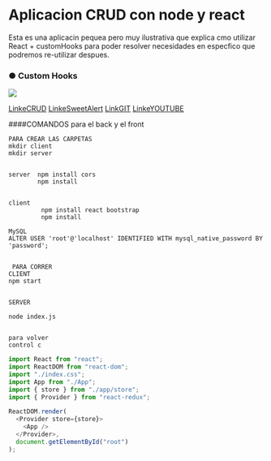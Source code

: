 # Aplicacion CRUD con node y react

Esta es una aplicacin pequea pero muy ilustrativa que explica cmo utilizar React + customHooks para poder resolver necesidades en especfico que podremos re-utilizar despues.

### ●	Custom Hooks

![](https://res.cloudinary.com/dv6nijgvd/image/upload/v1713318611/nodeANDreact/qk1jz4e8zwp6vi1wy11a.png)

[LinkeCRUD](https://comision-432401.vercel.app/)
[LinkeSweetAlert](https://sweetalert2.github.io/#examples)
[LinkGIT](https://github.com/nataliurena1985/nodeandreact.git)
[LinkeYOUTUBE](https://www.youtube.com/watch?v=U1u2jNYXmBw)

####COMANDOS para el back y el front

```
PARA CREAR LAS CARPETAS
mkdir client
mkdir server


server  npm install cors
        npm install


client
         npm install react bootstrap
         npm install

MySQL
ALTER USER 'root'@'localhost' IDENTIFIED WITH mysql_native_password BY 'password';


 PARA CORRER
CLIENT
npm start


SERVER

node index.js


para volver
control c
```

```javascript
import React from "react";
import ReactDOM from "react-dom";
import "./index.css";
import App from "./App";
import { store } from "./app/store";
import { Provider } from "react-redux";

ReactDOM.render(
  <Provider store={store}>
    <App />
  </Provider>,
  document.getElementById("root")
);
```
